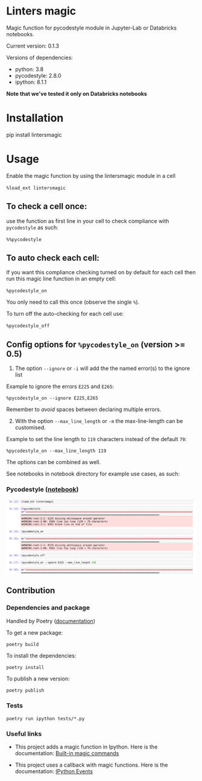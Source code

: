 # Linters magic
Magic function for pycodestyle module in Jupyter-Lab or Databricks notebooks.

Current version: 0.1.3

Versions of dependencies:
- python: 3.8
- pycodestyle: 2.8.0
- ipython: 8.1.1

**Note that we've tested it only on Databricks notebooks**

# Installation

pip install lintersmagic

# Usage
Enable the magic function by using the lintersmagic module in a cell

`%load_ext lintersmagic`

## To check a cell once:
use the function as first line in your cell to check compliance with `pycodestyle` as such:

`%%pycodestyle`

## To auto check each cell:
If you want this compliance checking turned on by default for each cell then run this magic line function in an empty cell:

`%pycodestyle_on`

You only need to call this once (observe the single `%`).

To turn off the auto-checking for each cell use:

`%pycodestyle_off`

## Config options for `%pycodestyle_on` (version >= 0.5)

1. The option `--ignore` or `-i` will add the the named error(s) to the ignore list

Example to ignore the errors `E225` and `E265`:
```
%pycodestyle_on --ignore E225,E265
``` 
Remember to _avoid_ spaces between declaring multiple errors.

2. With the option `--max_line_length` or `-m` the max-line-length can be customised.

Example to set the line length to `119` characters instead of the default `79`:

```
%pycodestyle_on --max_line_length 119
```

The options can be combined as well. 


See notebooks in notebook directory for example use cases, as such:
### Pycodestyle ([notebook](https://github.com/BedrockStreaming/lintersmagic/blob/main/notebook/examples.ipynb))
![Notebook examples](img/pycodestyle.png)

## Contribution

### Dependencies and package

Handled by Poetry ([documentation](https://python-poetry.org/))

To get a new package:

```
poetry build
```

To install the dependencies:

```
poetry install
```

To publish a new version:

```
poetry publish
```

### Tests

```
poetry run ipython tests/*.py
```

### Useful links

- This project adds a magic function in Ipython. Here is the documentation:
  [Built-in magic commands](https://ipython.readthedocs.io/en/stable/interactive/magics.html)

- This project uses a callback with magic functions. Here is the documentation:
  [IPython Events](https://ipython.readthedocs.io/en/stable/config/callbacks.html)
